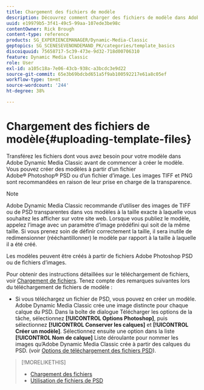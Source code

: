 ```yaml
---
title: Chargement des fichiers de modèle
description: Découvrez comment charger des fichiers de modèle dans Adobe Dynamic Media Classic.
uuid: e19979b5-3f41-49c5-99aa-107ede3be98c
contentOwner: Rick Brough
content-type: reference
products: SG_EXPERIENCEMANAGER/Dynamic-Media-Classic
geptopics: SG_SCENESEVENONDEMAND_PK/categories/template_basics
discoiquuid: 75658717-5c39-473e-9d32-718d00706310
feature: Dynamic Media Classic
role: User
exl-id: a105c18a-7e06-43cb-938c-a3bcdc3e9d22
source-git-commit: 65e3b69bdcbd651a5f9ab100592217e61a8c05ef
workflow-type: tm+mt
source-wordcount: '244'
ht-degree: 38%

---
```


# Chargement des fichiers de modèle{#uploading-template-files}

Transférez les fichiers dont vous avez besoin pour votre modèle dans Adobe Dynamic Media Classic avant de commencer à créer le modèle. Vous pouvez créer des modèles à partir d’un fichier Adobe® Photoshop® PSD ou d’un fichier d’image. Les images TIFF et PNG sont recommandées en raison de leur prise en charge de la transparence.

>[!NOTE]
>
>Adobe Dynamic Media Classic recommande d’utiliser des images de TIFF ou de PSD transparentes dans vos modèles à la taille exacte à laquelle vous souhaitez les afficher sur votre site web. Lorsque vous publiez le modèle, appelez l’image avec un paramètre d’image prédéfini qui soit de la même taille. Si vous prenez soin de définir correctement la taille, il sera inutile de redimensionner (rééchantillonner) le modèle par rapport à la taille à laquelle il a été créé.

Les modèles peuvent être créés à partir de fichiers Adobe Photoshop PSD ou de fichiers d’images. 

Pour obtenir des instructions détaillées sur le téléchargement de fichiers, voir [Chargement de fichiers](uploading-files.md#uploading_files). Tenez compte des remarques suivantes lors du téléchargement de fichiers de modèle :

* Si vous téléchargez un fichier de PSD, vous pouvez en créer un modèle. Adobe Dynamic Media Classic crée une image distincte pour chaque calque du PSD. Dans la boîte de dialogue Télécharger les options de la tâche, sélectionnez **[!UICONTROL Options Photoshop]**, puis sélectionnez **[!UICONTROL Conserver les calques]** et **[!UICONTROL Créer un modèle]**. Sélectionnez ensuite une option dans la liste **[!UICONTROL Nom de calque]** Liste déroulante pour nommer les images qu’Adobe Dynamic Media Classic crée à partir des calques du PSD.
(voir [Options de téléchargement des fichiers PSD](psd-files.md#psd_upload_options)).

<!-- THERE IS NO LONGER AN IMAGE EDITING OPTIONS MENU * If you are uploading images, you can create a mask from its clipping path. This option applies to images created with image-editing applications in which a clipping path was created. In the Upload Job Options dialog box, select Image Editing Options and select the Create Mask From Clipping Path option. 
See [Image editing options at upload](image-editing-options-upload.md#image-editing-options-at-upload). -->

>[!MORELIKETHIS]
>
>* [Chargement des fichiers](uploading-files.md#uploading_your_files)
>* [Utilisation de fichiers de PSD](psd-files.md#working_with_psd_files)

